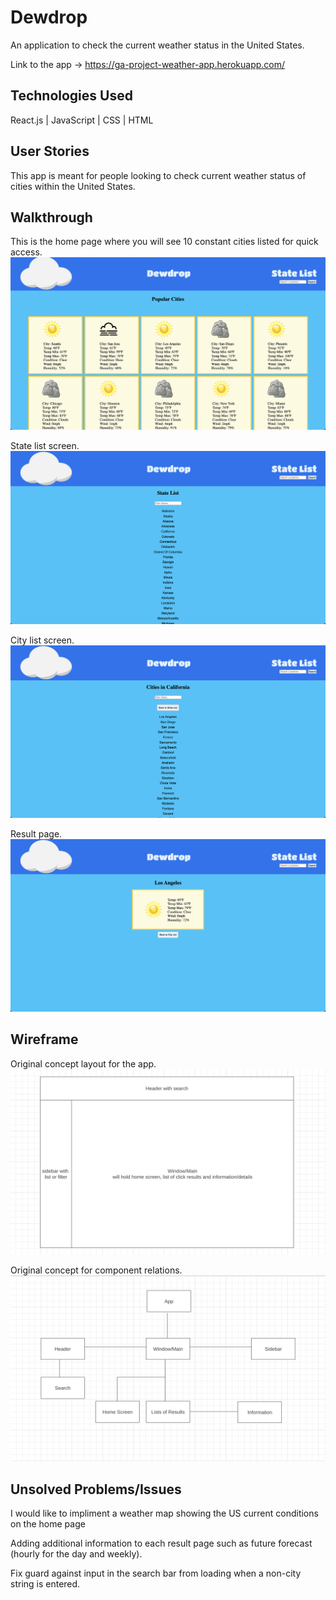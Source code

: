 # Dewdrop
An application to check the current weather status in the United States.

Link to the app -> https://ga-project-weather-app.herokuapp.com/

## Technologies Used
React.js | JavaScript | CSS | HTML

## User Stories
This app is meant for people looking to check current weather status of cities within the United States.

## Walkthrough
This is the home page where you will see 10 constant cities listed for quick access.
![Home Screen](./src/read-me-images/home-screen.png)

State list screen.
![State List](./src/read-me-images/state-list.png)

City list screen.
![City List](./src/read-me-images/city-list.png)

Result page.
![Results](./src/read-me-images/result.png)

## Wireframe
Original concept layout for the app.
![Main Page Layout](./src/read-me-images/wireframe-main-layout.png)

Original concept for component relations.
![Component Layout](./src/read-me-images/wireframe-component-path.png)

## Unsolved Problems/Issues
I would like to impliment a weather map showing the US current conditions on the home page

Adding additional information to each result page such as future forecast (hourly for the day and weekly).

Fix guard against input in the search bar from loading when a non-city string is entered.
